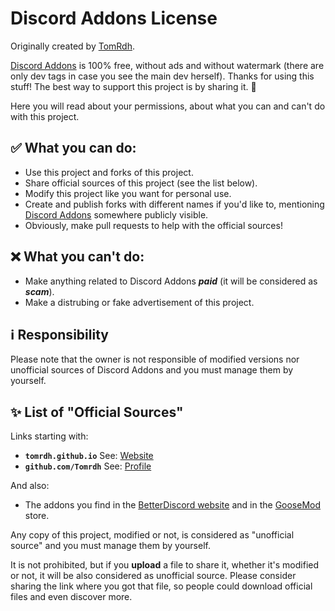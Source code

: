 # Discord Addons License

Originally created by [TomRdh](https://github.com/Tomrdh).

[Discord Addons](https://github.com/Tomrdh/discord-addons) is 100% free, without ads and without watermark (there are only dev tags in case you see the main dev herself). Thanks for using this stuff! The best way to support this project is by sharing it. 💖

Here you will read about your permissions, about what you can and can't do with this project.

## ✅ What you can do:

- Use this project and forks of this project.
- Share official sources of this project (see the list below).
- Modify this project like you want for personal use.
- Create and publish forks with different names if you'd like to, mentioning [Discord Addons](https://github.com/Tomrdh/discord-addons) somewhere publicly visible.
- Obviously, make pull requests to help with the official sources!

## ❌ What you can't do:

- Make anything related to Discord Addons ***paid*** (it will be considered as ***scam***).
- Make a distrubing or fake advertisement of this project.

## ℹ️ Responsibility

Please note that the owner is not responsible of modified versions nor unofficial sources of Discord Addons and you must manage them by yourself.


## ✨ List of "Official Sources"

Links starting with:

- **`tomrdh.github.io`** See: [Website](https://tomrdh.github.io/da-website/main)
- **`github.com/Tomrdh`** See: [Profile](https://github.com/Tomrdh)

And also:

- The addons you find in the [BetterDiscord website](https://betterdiscord.app/developer/TomRdh) and in the [GooseMod](https://goosemod.com/) store.

Any copy of this project, modified or not, is considered as "unofficial source" and you must manage them by yourself.

It is not prohibited, but if you **upload** a file to share it, whether it's modified or not, it will be also considered as unofficial source. Please consider sharing the link where you got that file, so people could download official files and even discover more.
